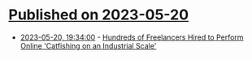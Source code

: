 # [Published on 2023-05-20](index.md)

* [2023-05-20, 19:34:00](https://tech.slashdot.org/story/23/05/20/0524252/hundreds-of-freelancers-hired-to-perform-online-catfishing-on-an-industrial-scale?utm_source=rss1.0mainlinkanon&utm_medium=feed) - [Hundreds of Freelancers Hired to Perform Online 'Catfishing on an Industrial Scale'](https://tech.slashdot.org/story/23/05/20/0524252/hundreds-of-freelancers-hired-to-perform-online-catfishing-on-an-industrial-scale?utm_source=rss1.0mainlinkanon&utm_medium=feed)

